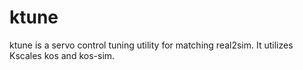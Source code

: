 # ktune
ktune is a servo control tuning utility for matching real2sim. It utilizes Kscales kos and kos-sim.
